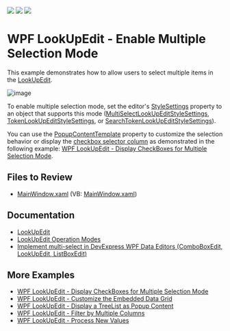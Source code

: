 <!-- default badges list -->
![](https://img.shields.io/endpoint?url=https://codecentral.devexpress.com/api/v1/VersionRange/134079196/22.2.2%2B)
[![](https://img.shields.io/badge/Open_in_DevExpress_Support_Center-FF7200?style=flat-square&logo=DevExpress&logoColor=white)](https://supportcenter.devexpress.com/ticket/details/E4573)
[![](https://img.shields.io/badge/📖_How_to_use_DevExpress_Examples-e9f6fc?style=flat-square)](https://docs.devexpress.com/GeneralInformation/403183)
<!-- default badges end -->

# WPF LookUpEdit - Enable Multiple Selection Mode

This example demonstrates how to allow users to select multiple items in the [LookUpEdit](https://docs.devexpress.com/WPF/DevExpress.Xpf.Grid.LookUp.LookUpEdit).

![image](https://user-images.githubusercontent.com/65009440/225583463-7f8694f7-f61f-4a47-a4ad-a4273b4c5d3d.png)

To enable multiple selection mode, set the editor's [StyleSettings](https://docs.devexpress.com/WPF/DevExpress.Xpf.Editors.BaseEdit.StyleSettings) property to an object that supports this mode ([MultiSelectLookUpEditStyleSettings](https://docs.devexpress.com/WPF/DevExpress.Xpf.Grid.LookUp.MultiSelectLookUpEditStyleSettings), [TokenLookUpEditStyleSettings](https://docs.devexpress.com/WPF/DevExpress.Xpf.Grid.LookUp.TokenLookUpEditStyleSettings), or [SearchTokenLookUpEditStyleSettings](https://docs.devexpress.com/WPF/DevExpress.Xpf.Grid.LookUp.SearchTokenLookUpEditStyleSettings)).

You can use the [PopupContentTemplate](https://docs.devexpress.com/WPF/DevExpress.Xpf.Editors.PopupBaseEdit.PopupContentTemplate) property to customize the selection behavior or display the [checkbox selector column](https://docs.devexpress.com/WPF/17808/controls-and-libraries/data-grid/visual-elements/table-view-elements/selector-column) as demonstrated in the following example: [WPF LookUpEdit - Display CheckBoxes for Multiple Selection Mode](https://github.com/DevExpress-Examples/wpf-lookupedit-display-checkboxes-for-multiple-selection-mode).

## Files to Review

* [MainWindow.xaml](./CS/WpfApplication68/MainWindow.xaml) (VB: [MainWindow.xaml](./VB/WpfApplication68/MainWindow.xaml))

## Documentation

* [LookUpEdit](https://docs.devexpress.com/WPF/DevExpress.Xpf.Grid.LookUp.LookUpEdit)
* [LookUpEdit Operation Modes](https://docs.devexpress.com/WPF/116556/controls-and-libraries/data-editors/common-features/editor-operation-modes/lookupedit)
* [Implement multi-select in DevExpress WPF Data Editors (ComboBoxEdit, LookUpEdit, ListBoxEdit)](https://supportcenter.devexpress.com/ticket/details/t889444/how-to-implement-multi-select-when-using-devexpress-wpf-data-editors-comboboxedit)

## More Examples

* [WPF LookUpEdit - Display CheckBoxes for Multiple Selection Mode](https://github.com/DevExpress-Examples/wpf-lookupedit-display-checkboxes-for-multiple-selection-mode)
* [WPF LookUpEdit - Customize the Embedded Data Grid](https://github.com/DevExpress-Examples/wpf-lookupedit-customize-the-embedded-data-grid)
* [WPF LookUpEdit - Display a TreeList as Popup Content](https://github.com/DevExpress-Examples/wpf-lookupedit-display-treelist-as-popup-content)
* [WPF LookUpEdit - Filter by Multiple Columns](https://github.com/DevExpress-Examples/wpf-lookupedit-filter-by-multiple-columns)
* [WPF LookUpEdit - Process New Values](https://github.com/DevExpress-Examples/wpf-lookupedit-process-new-values)
